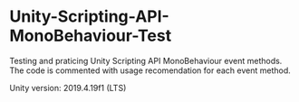 # Unity-Scripting-API-MonoBehaviour-Test

Testing and praticing Unity Scripting API MonoBehaviour event methods. The code is commented with usage recomendation for each event method.

Unity version: 2019.4.19f1 (LTS)
